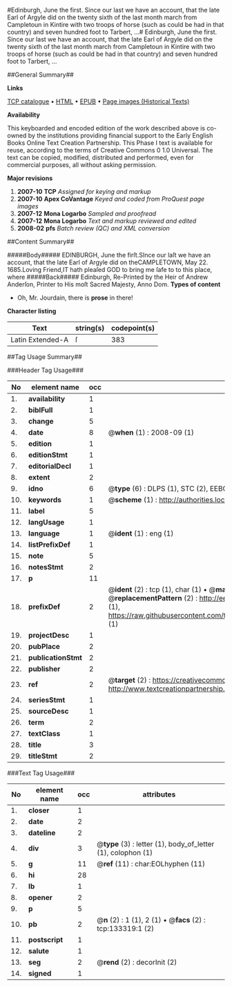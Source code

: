 #Edinburgh, June the first. Since our last we have an account, that the late Earl of Argyle did on the twenty sixth of the last month march from Campletoun in Kintire with two troops of horse (such as could be had in that country) and seven hundred foot to Tarbert, ...#
Edinburgh, June the first. Since our last we have an account, that the late Earl of Argyle did on the twenty sixth of the last month march from Campletoun in Kintire with two troops of horse (such as could be had in that country) and seven hundred foot to Tarbert, ...

##General Summary##

**Links**

[TCP catalogue](http://www.ota.ox.ac.uk/tcp/)  • 
[HTML](http://tei.it.ox.ac.uk/tcp/Texts-HTML/free/A82/A82946.html)  • 
[EPUB](http://tei.it.ox.ac.uk/tcp/Texts-EPUB/free/A82/A82946.epub) • 
[Page images (Historical Texts)](https://data.historicaltexts.jisc.ac.uk/view?pubId=eebo-99897644e&pageId=eebo-99897644e-133319-1)

**Availability**

This keyboarded and encoded edition of the
	       work described above is co-owned by the institutions
	       providing financial support to the Early English Books
	       Online Text Creation Partnership. This Phase I text is
	       available for reuse, according to the terms of Creative
	       Commons 0 1.0 Universal. The text can be copied,
	       modified, distributed and performed, even for
	       commercial purposes, all without asking permission.

**Major revisions**

1. __2007-10__ __TCP__ *Assigned for keying and markup*
1. __2007-10__ __Apex CoVantage__ *Keyed and coded from ProQuest page images*
1. __2007-12__ __Mona Logarbo__ *Sampled and proofread*
1. __2007-12__ __Mona Logarbo__ *Text and markup reviewed and edited*
1. __2008-02__ __pfs__ *Batch review (QC) and XML conversion*

##Content Summary##

#####Body#####
EDINBURGH, June the firſt.SInce our laſt we have an account, that the late Earl of Argyle did on theCAMPLETOWN, May 22. 1685.Loving Friend,IT hath pleaſed GOD to bring me ſafe to to this place, where 
#####Back#####
Edinburgh, Re-Printed by the Heir of Andrew Anderſon, Printer to His moſt Sacred Majesty, Anno Dom. 
**Types of content**

  * Oh, Mr. Jourdain, there is **prose** in there!

**Character listing**


|Text|string(s)|codepoint(s)|
|---|---|---|
|Latin Extended-A|ſ|383|

##Tag Usage Summary##

###Header Tag Usage###

|No|element name|occ|attributes|
|---|---|---|---|
|1.|__availability__|1||
|2.|__biblFull__|1||
|3.|__change__|5||
|4.|__date__|8| @__when__ (1) : 2008-09 (1)|
|5.|__edition__|1||
|6.|__editionStmt__|1||
|7.|__editorialDecl__|1||
|8.|__extent__|2||
|9.|__idno__|6| @__type__ (6) : DLPS (1), STC (2), EEBO-CITATION (1), PROQUEST (1), VID (1)|
|10.|__keywords__|1| @__scheme__ (1) : http://authorities.loc.gov/ (1)|
|11.|__label__|5||
|12.|__langUsage__|1||
|13.|__language__|1| @__ident__ (1) : eng (1)|
|14.|__listPrefixDef__|1||
|15.|__note__|5||
|16.|__notesStmt__|2||
|17.|__p__|11||
|18.|__prefixDef__|2| @__ident__ (2) : tcp (1), char (1)  •  @__matchPattern__ (2) : ([0-9\-]+):([0-9IVX]+) (1), (.+) (1)  •  @__replacementPattern__ (2) : http://eebo.chadwyck.com/downloadtiff?vid=$1&page=$2 (1), https://raw.githubusercontent.com/textcreationpartnership/Texts/master/tcpchars.xml#$1 (1)|
|19.|__projectDesc__|1||
|20.|__pubPlace__|2||
|21.|__publicationStmt__|2||
|22.|__publisher__|2||
|23.|__ref__|2| @__target__ (2) : https://creativecommons.org/publicdomain/zero/1.0/ (1), http://www.textcreationpartnership.org/docs/. (1)|
|24.|__seriesStmt__|1||
|25.|__sourceDesc__|1||
|26.|__term__|2||
|27.|__textClass__|1||
|28.|__title__|3||
|29.|__titleStmt__|2||


###Text Tag Usage###

|No|element name|occ|attributes|
|---|---|---|---|
|1.|__closer__|1||
|2.|__date__|2||
|3.|__dateline__|2||
|4.|__div__|3| @__type__ (3) : letter (1), body_of_letter (1), colophon (1)|
|5.|__g__|11| @__ref__ (11) : char:EOLhyphen (11)|
|6.|__hi__|28||
|7.|__lb__|1||
|8.|__opener__|2||
|9.|__p__|5||
|10.|__pb__|2| @__n__ (2) : 1 (1), 2 (1)  •  @__facs__ (2) : tcp:133319:1 (2)|
|11.|__postscript__|1||
|12.|__salute__|1||
|13.|__seg__|2| @__rend__ (2) : decorInit (2)|
|14.|__signed__|1||
